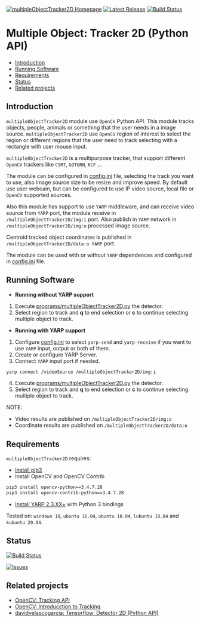 [![multipleObjectTracker2D Homepage](https://img.shields.io/badge/multipleObjectTracker2D-develop-orange.svg)](https://github.com/davidvelascogarcia/multipleObjectTracker2D/tree/develop/programs) [![Latest Release](https://img.shields.io/github/tag/davidvelascogarcia/multipleObjectTracker2D.svg?label=Latest%20Release)](https://github.com/davidvelascogarcia/multipleObjectTracker2D/tags) [![Build Status](https://travis-ci.org/davidvelascogarcia/multipleObjectTracker2D.svg?branch=develop)](https://travis-ci.org/davidvelascogarcia/multipleObjectTracker2D)

# Multiple Object: Tracker 2D (Python API)

- [Introduction](#introduction)
- [Running Software](#running-software)
- [Requirements](#requirements)
- [Status](#status)
- [Related projects](#related-projects)


## Introduction

`multipleObjectTracker2D` module use `OpenCV` Python API. This module tracks objects, people, animals or something that the user needs in a image source. `multipleObjectTracker2D` use `OpenCV` region of interest to select the region or different regions that the user need to track selecting with a rectangle with user mouse input.

`multipleObjectTracker2D` is a multipurpose tracker, that support different `OpenCV` trackers like `CSRT`, `GOTURN`, `KCF` ...

The module can be configured in [config.ini](./config) file, selecting the track you want to use, also image source size to be resize and improve speed.
By default use user webcam, but can be configured to use IP video source, local file or `OpenCV` supported sources.

Also this module has support to use `YARP` middleware, and can receive video source from `YARP` port, the module receive in `/multipleObjectTracker2D/img:i` port. Also publish in `YARP` network in `/multipleObjectTracker2D/img:o` processed image source.

Centroid tracked object coordinates is published in `/multipleObjectTracker2D/data:o YARP` port.

The module can be used with or without `YARP` dependences and configured in [config.ini](./config) file.

## Running Software

- **Running without YARP support**
1. Execute [programs/multipleObjectTracker2D.py](./programs) the detector.
2. Select region to track and **q** to end selection or **c** to continue selecting multiple object to track.


- **Running with YARP support**

1. Configure [config.ini](./config) to select `yarp-send` and `yarp-receive` if you want to use `YARP` input, output or both of them.
2. Create or configure YARP Server.
3. Connect `YARP` input port if needed.
```bash
yarp connect /videoSource /multipleObjectTracker2D/img:i
```
4. Execute [programs/multipleObjectTracker2D.py](./programs) the detector.
5. Select region to track and **q** to end selection or **c** to continue selecting multiple object to track.

NOTE:

- Video results are published on `/multipleObjectTracker2D/img:o`
- Coordinate results are published on `/multipleObjectTracker2D/data:o`


## Requirements

`multipleObjectTracker2D` requires:

* [Install pip3](https://github.com/roboticslab-uc3m/installation-guides/blob/master/install-pip.md)
* Install OpenCV and OpenCV Contrib
```bash
pip3 install opencv-python==3.4.7.28
pip3 install opencv-contrib-python==3.4.7.28
```
* [Install YARP 2.3.XX+](https://github.com/roboticslab-uc3m/installation-guides/blob/master/install-yarp.md) with Python 3 bindings


Tested on: `windows 10`, `ubuntu 16.04`, `ubuntu 18.04`, `lubuntu 18.04` and `kubuntu 20.04`.


## Status

[![Build Status](https://travis-ci.org/davidvelascogarcia/multipleObjectTracker2D.svg?branch=develop)](https://travis-ci.org/davidvelascogarcia/multipleObjectTracker2D)

[![Issues](https://img.shields.io/github/issues/davidvelascogarcia/multipleObjectTracker2D.svg?label=Issues)](https://github.com/davidvelascogarcia/multipleObjectTracker2D/issues)

## Related projects

* [OpenCV: Tracking API](https://docs.opencv.org/3.4/d9/df8/group__tracking.html)
* [OpenCV: Introducction to Tracking](https://docs.opencv.org/3.4/d2/d0a/tutorial_introduction_to_tracker.html)
* [davidvelascogarcia: Tensorflow: Detector 2D (Python API)](https://github.com/davidvelascogarcia/tensorflowLiteDetection2D)
